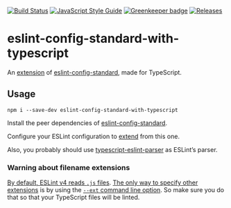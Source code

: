 [![Build Status](https://travis-ci.org/mightyiam/eslint-config-standard-with-typescript.svg?branch=master)](https://travis-ci.org/mightyiam/eslint-config-standard-with-typescript)
[![JavaScript Style Guide](https://img.shields.io/badge/code_style-standard-brightgreen.svg)](https://standardjs.com)
[![Greenkeeper badge](https://badges.greenkeeper.io/mightyiam/eslint-config-standard-with-typescript.svg)](https://greenkeeper.io/)
[![Releases](https://coderelease.io/badge/mightyiam/eslint-config-standard-with-typescript)](https://coderelease.io/github/repository/mightyiam/eslint-config-standard-with-typescript)

# eslint-config-standard-with-typescript

An [extension](https://eslint.org/docs/user-guide/configuring#extending-configuration-files) of [eslint-config-standard](https://github.com/standard/eslint-config-standard), made for TypeScript.

## Usage

```
npm i --save-dev eslint-config-standard-with-typescript
```

Install the peer dependencies of [eslint-config-standard](https://github.com/standard/eslint-config-standard).

Configure your ESLint configuration to [extend](https://eslint.org/docs/user-guide/configuring#extending-configuration-files) from this one.

Also, you probably should use [typescript-eslint-parser](https://github.com/eslint/typescript-eslint-parser/) as ESLint’s parser.

### Warning about filename extensions

[By default, ESLint v4 reads `.js` files](https://eslint.org/docs/user-guide/command-line-interface#--ext). [The only way to specify other extensions](https://eslint.org/docs/user-guide/configuring#specifying-file-extensions-to-lint) is by using the [`--ext` command line option](https://eslint.org/docs/user-guide/command-line-interface#--ext). So make sure you do that so that your TypeScript files will be linted.
